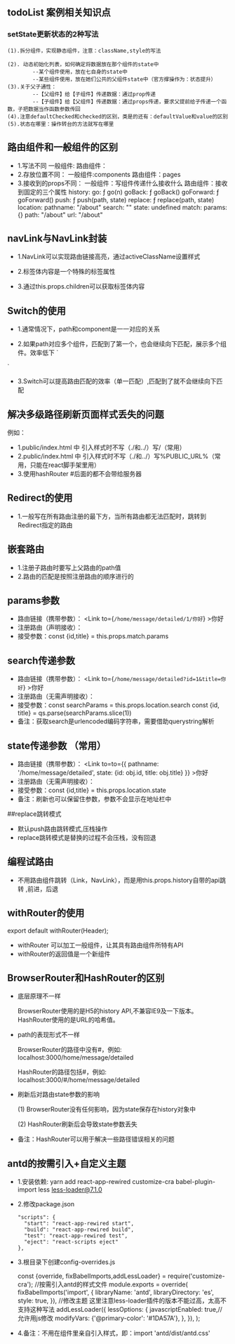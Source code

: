 ## todoList 案例相关知识点

### setState更新状态的2种写法

	(1).拆分组件，实现静态组件，注意：className,style的写法
					
	(2). 动态初始化列表，如何确定将数据放在那个组件的state中
	        --某个组件使用，放在七自身的state中
	        --某些组件使用，放在她们公共的父组件state中（官方撑操作为：状态提升）
    (3).关于父子通性：
            --【父组件】给【子组件】传递数据：通过prop传递
            --【子组件】给【父组件】传递数据：通过props传递，要求父提前给子传递一个函数，子把数据当作函数参数传回
    (4).注意defaultChecked和checked的区别，类是的还有：defaultValue和value的区别  
    (5).状态在哪里：操作转台的方法就写在哪里  

## 路由组件和一般组件的区别
* 1.写法不同
  一般组件: <Demo/>
  路由组件：<Route path="/xxx" component={Demo} />
* 2.存放位置不同：
  一般组件:components
  路由组件：pages
* 3.接收到的props不同：
  一般组件：写组件传递什么接收什么
  路由组件：接收到固定的三个属性
  history:
  go: ƒ go(n)
  goBack: ƒ goBack()
  goForward: ƒ goForward()
  push: ƒ push(path, state)
  replace: ƒ replace(path, state)
  location:
  pathname: "/about"
  search: ""
  state: undefined
  match:
  params: {}
  path: "/about"
  url: "/about"


## navLink与NavLink封装
* 1.NavLink可以实现路由链接高亮，通过activeClassName设置样式

* 2.标签体内容是一个特殊的标签属性

* 3.通过this.props.children可以获取标签体内容

## Switch的使用
* 1.通常情况下，path和component是一一对应的关系

* 2.如果path对应多个组件，匹配到了第一个，也会继续向下匹配，展示多个组件。效率低下
`<Route path="/about" component={About}/>
<Route path="/home" component={Home}/>
<Route path="/aba" component={aba}/>
<Route path="/home" component={Test}/>`

* 3.Switch可以提高路由匹配的效率（单一匹配）,匹配到了就不会继续向下匹配

## 解决多级路径刷新页面样式丢失的问题
例如：<Route path="/test/about" component={About}/>
* 1.public/index.html 中 引入样式时不写（./和../）写/（常用）
* 2.public/index.html 中 引入样式时不写（./和../）写%PUBLIC_URL%（常用，只能在react脚手架里用）
* 3.使用hashRouter #后面的都不会带给服务器

## Redirect的使用
* 1.一般写在所有路由注册的最下方，当所有路由都无法匹配时，跳转到Redirect指定的路由
  <Switch>
  <Route path="/about" component={About}/>
  <Route path="/home" component={Home}/>
  <Redirect to="/about"/>
  <Switch>

## 嵌套路由
* 1.注册子路由时要写上父路由的path值
* 2.路由的匹配是按照注册路由的顺序进行的

## params参数
* 路由链接（携带参数）： <Link to={`/home/message/detailed/1/你好`} >你好</Link>
* 注册路由（声明接收）： <Route path="/home/message/detailed/:id/:title" component={Detailed}/>
* 接受参数：const {id,title} = this.props.match.params


## search传递参数
* 路由链接（携带参数）： <Link to={`/home/message/detailed?id=1&title=你好`} >你好</Link>
* 注册路由（无需声明接收）： <Route path="/home/message/detailed" component={Detailed}/>
* 接受参数：const searchParams = this.props.location.search
            const {id, title} = qs.parse(searchParams.slice(1))
* 备注：获取search是urlencoded编码字符串，需要借助querystring解析

## state传递参数 （常用）
* 路由链接（携带参数）： <Link to=to={{
pathname: '/home/message/detailed',
state: {id: obj.id, title: obj.title}
}} >你好</Link>
* 注册路由（无需声明接收）： <Route path="/home/message/detailed" component={Detailed}/>
* 接受参数：const {id,title} = this.props.location.state
* 备注：刷新也可以保留住参数，参数不会显示在地址栏中


##replace跳转模式
* 默认push路由跳转模式,压栈操作
* replace跳转模式是替换的过程不会压栈，没有回退

## 编程试路由
* 不用路由组件跳转（Link，NavLink），而是用this.props.history自带的api跳转 ,前进，后退

## withRouter的使用
export default withRouter(Header);
* withRouter 可以加工一般组件，让其具有路由组件所特有API
* withRouter的返回值是一个新组件

## BrowserRouter和HashRouter的区别
* 底层原理不一样
    
    BrowserRouter使用的是H5的history API,不兼容IE9及一下版本。HashRouter使用的是URL的哈希值。
* path的表现形式不一样
  
  BrowserRouter的路径中没有#，例如: localhost:3000/home/message/detailed

  HashRouter的路径包括#，例如: localhost:3000/#/home/message/detailed
* 刷新后对路由state参数的影响
  
  (1) BrowserRouter没有任何影响，因为state保存在history对象中

  (2) HashRouter刷新后会导致state参数丢失
* 备注：HashRouter可以用于解决一些路径错误相关的问题

## antd的按需引入+自定义主题
* 1.安装依赖: yarn add react-app-rewired customize-cra babel-plugin-import less less-loader@7.1.0
* 2.修改package.json

      "scripts": {
        "start": "react-app-rewired start",
        "build": "react-app-rewired build",
        "test": "react-app-rewired test",
        "eject": "react-scripts eject"
      },
* 3.根目录下创建config-overrides.js

  
    const {override, fixBabelImports,addLessLoader} = require('customize-cra');
    //按需引入antd的样式文件
    module.exports = override(
      fixBabelImports('import', {
        libraryName: 'antd',
        libraryDirectory: 'es',
        style: true,
        }),
      //修改主题 这里注意less-loader插件的版本不能过高，太高不支持这种写法
      addLessLoader({
        lessOptions: {
        javascriptEnabled: true,//允许用js修改
        modifyVars: {'@primary-color': '#1DA57A'},
        },
      }),
    );

* 4.备注：不用在组件里亲自引入样式，即：import 'antd/dist/antd.css'
  
    